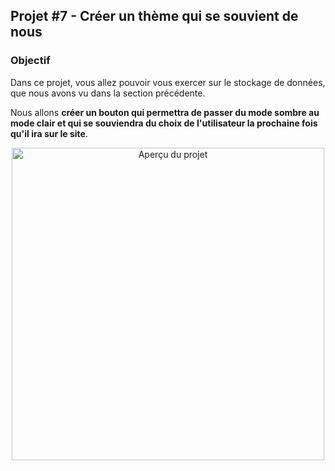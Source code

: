 ## Projet #7 - Créer un thème qui se souvient de nous

### Objectif

Dans ce projet, vous allez pouvoir vous exercer sur le stockage de données, que nous avons vu dans la section précédente.

Nous allons **créer un bouton qui permettra de passer du mode sombre au mode clair et qui se souviendra du choix de l'utilisateur la prochaine fois qu'il ira sur le site**.

<p align="center">
  <img width="500" src="https://img-c.udemycdn.com/redactor/raw/2019-12-10_16-03-38-05cce00c567c122c54cdcea42f9f8dec.gif" title="Aperçu du projet" name="Aperçu" >
</p>